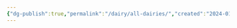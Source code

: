 ```yaml
---
{"dg-publish":true,"permalink":"/dairy/all-dairies/","created":"2024-01-12T23:25:16.034-05:00","updated":"2024-01-12T23:28:45.400-05:00"}
---
```




<div class="transclusion internal-embed is-loaded"><div class="markdown-embed">





</div></div>


<div class="transclusion internal-embed is-loaded"><div class="markdown-embed">





</div></div>


<div class="transclusion internal-embed is-loaded"><div class="markdown-embed">





</div></div>


<div class="transclusion internal-embed is-loaded"><div class="markdown-embed">





</div></div>

